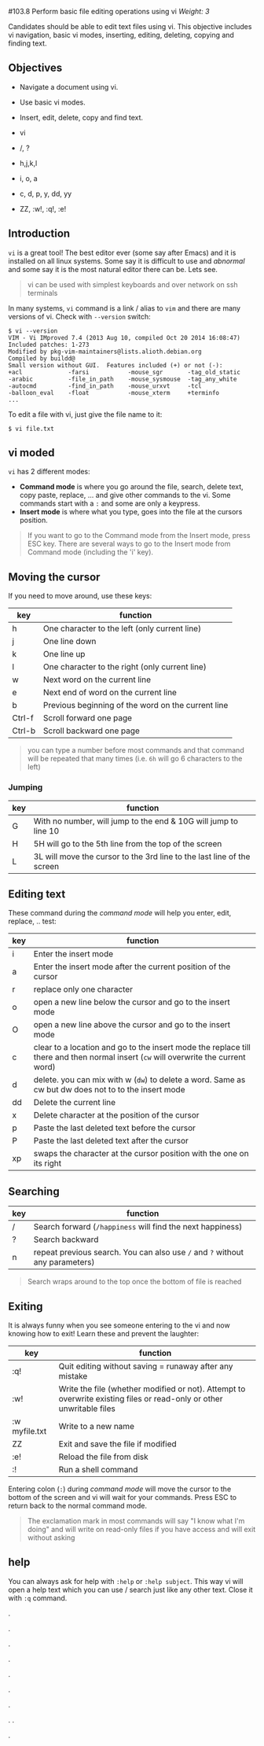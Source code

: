 #103.8 Perform basic file editing operations using vi 
*Weight: 3*

Candidates should be able to edit text files using vi. This objective includes vi navigation, basic vi modes, inserting, editing, deleting, copying and finding text.

## Objectives
- Navigate a document using vi.
- Use basic vi modes.
- Insert, edit, delete, copy and find text.


- vi
- /, ?
- h,j,k,l
- i, o, a
- c, d, p, y, dd, yy
- ZZ, :w!, :q!, :e!

## Introduction
`vi` is a great tool! The best editor ever (some say after Emacs) and it is installed on all linux systems. Some say it is difficult to use and *abnormal* and some say it is the most natural editor there can be. Lets see.

> vi can be used with simplest keyboards and over network on ssh terminals

In many systems, ``vi`` command is a link / alias to ``vim`` and there are many versions of vi. Check with ``--version`` switch:

````
$ vi --version
VIM - Vi IMproved 7.4 (2013 Aug 10, compiled Oct 20 2014 16:08:47)
Included patches: 1-273
Modified by pkg-vim-maintainers@lists.alioth.debian.org
Compiled by buildd@
Small version without GUI.  Features included (+) or not (-):
+acl             -farsi           -mouse_sgr       -tag_old_static
-arabic          -file_in_path    -mouse_sysmouse  -tag_any_white
-autocmd         -find_in_path    -mouse_urxvt     -tcl
-balloon_eval    -float           -mouse_xterm     +terminfo
...
````

To edit a file with vi, just give the file name to it:

````
$ vi file.txt
````

## vi moded
`vi` has 2 different modes:
- **Command mode** is where you go around the file, search, delete text, copy paste, replace, ... and give other commands to the vi. Some commands start with a `:` and some are only a keypress.
- **Insert mode** is where what you type, goes into the file at the cursors position. 

> If you want to go to the Command mode from the Insert mode, press ESC key. There are several ways to go to the Insert mode from Command mode (including the 'i' key).

## Moving the cursor

If you need to move around, use these keys:

|key|function|
|---|---|
|h|One character to the left (only current line)|
|j|One line down|
|k|One line up|
|l|One character to the right (only current line)|
|w|Next word on the current line|
|e|Next end of word on the current line|
|b|Previous beginning of the word on the current line|
|Ctrl-f|Scroll forward one page|
|Ctrl-b|Scroll backward one page|

> you can type a number before most commands and that command will be repeated that many times (i.e. `6h` will go 6 characters to the left)

### Jumping

|key|function|
|---|---|
|G| With no number, will jump to the end & 10G will jump to line 10|
|H|5H will go to the 5th line from the top of the screen|
|L|3L will move the cursor to the 3rd line to the last line of the screen|


## Editing text
These command during the *command mode* will help you enter, edit, replace, .. test:

|key|function|
|---|---|
|i|Enter the insert mode|
|a|Enter the insert mode after the current position of the cursor|
|r|replace only one character|
|o|open a new line below the cursor and go to the insert mode|
|O|open a new line above the cursor and go to the insert mode|
|c|clear to a location and go to the insert mode the replace till there and then normal insert (`cw` will overwrite the current word)|
|d|delete. you can mix with w (`dw`) to delete a word. Same as cw but dw does not to to the insert mode|
|dd|Delete the current line|
|x|Delete character at the position of the cursor|
|p|Paste the last deleted text before the cursor|
|P|Paste the last deleted text after the cursor|
|xp|swaps the character at the cursor position with the one on its right|

## Searching

|key|function|
|---|---|
|/|Search forward (`/happiness` will find the next happiness)|
|?|Search backward|
|n|repeat previous search. You can also use `/` and `?` without any parameters)|

>Search wraps around to the top once the bottom of file is reached


## Exiting
It is always funny when you see someone entering to the vi and now knowing how to exit! Learn these and prevent the laughter:

|key|function|
|---|---|
|:q!|Quit editing without saving = runaway after any mistake|
|:w!|Write the file (whether modified or not). Attempt to overwrite existing files or read-only or other unwritable files|
|:w myfile.txt|Write to a new name|
|ZZ|Exit and save the file if modified|
|:e!|Reload the file from disk|
|:!|Run a shell command|

Entering colon (`:`) during *command mode* will move the cursor to the bottom of the screen and vi will wait for your commands. Press ESC to return back to the normal command mode.

> The exclamation mark in most commands will say "I know what I'm doing" and will write on read-only files if you have access and will exit without asking


## help
You can always ask for help with `:help` or `:help subject`. This way vi will open a help text which you can use / search just like any other text. Close it with `:q` command.

.

.

.

.

.

.

.

.
.

.
